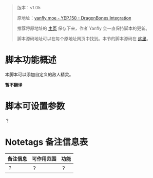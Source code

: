 > 版本：v1.05
>
> 原地址：[yanfly.moe - YEP.150 - DragonBones Integration](http://yanfly.moe/2017/08/04/yep-150-dragonbones-integration-rpg-maker-mv-2/)
> 
> 推荐将原地址的 [主页](http://yanfly.moe/yep/) 保存下来，作者 Yanfly 会一直保持脚本的更新。
> 
> 脚本源码地址可以在每个原地址网页中找到。本节的脚本源码在 [这里](https://www.dropbox.com/s/pukx2of7vw5mth7/KELYEP_DragonBones.js?dl=0)。

# 脚本功能概述

本脚本可以添加自定义的敌人精灵。

**暂不翻译**

# 脚本可设置参数

？

# Notetags 备注信息表

备注信息|可作用范围|功能
:-|:-|:-
？|？|？
